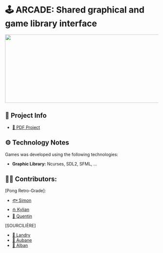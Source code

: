 # 🕹️ ARCADE: Shared graphical and game library interface

<p align="center">
<img width="800" height="225" src="https://github.com/6im0n/Shared-Arcade/assets/46846093/cbe2bc14-8dc3-4984-9545-bffe19412f93">
</p>

## **📑 Project Info**
- [📄 PDF Project](https://intra.epitech.eu/module/2023/B-OOP-400/NAN-4-1/acti-633490/project/file/B-OOP-400_arcade.pdf)

## **⚙️ Technology Notes**

 Games was developed using the following technologies:

- **Graphic Library:** Ncurses, SDL2, SFML, ...

## **🙍‍♂️ Contributors:**
[Pong Retro-Grade]: 
- [🐟 Simon](https://github.com/6im0n)
- [⛵ Kylian](https://github.com/Njord201)
- [👾 Quentin](https://github.com/Quentintnrl)

[SOURCILIÈRE]
- [🦁 Landry](https://github.com/landryarki)
- [💪 Aubane](https://github.com/AubaneNourry)
- [🍑 Alban](https://github.com/Peralban)

